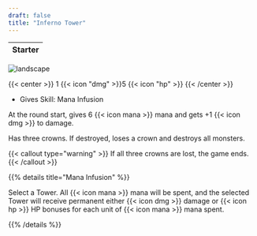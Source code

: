 ```yaml
---
draft: false
title: "Inferno Tower"
---
```

| <span style=""> Starter </span> |
|--------|

![landscape](/images/towers/towerS_41.png)

{{< center >}}
1 {{< icon "dmg" >}}5 {{< icon "hp" >}}
{{< /center >}}

* Gives Skill: Mana Infusion

At the round start, gives 6 {{< icon mana >}} mana and gets +1 {{< icon dmg >}} to damage.

Has three crowns. If destroyed, loses a crown and destroys all monsters.

{{< callout type="warning" >}}
If all three crowns are lost, the game ends.
{{< /callout >}}

{{% details title="Mana Infusion" %}}

Select a Tower. All {{< icon mana >}} mana will be spent, and the selected Tower will receive permanent either {{< icon dmg >}} damage or {{< icon hp >}} HP bonuses for each unit of {{< icon mana >}} mana spent.

{{% /details %}}
